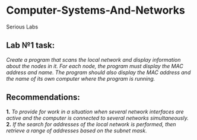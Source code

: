 # Computer-Systems-And-Networks
Serious Labs

## Lab №1 task:
*Create a program that scans the local network and display information about the nodes in it. For each node, the program must display the MAC address and name. The program should also display the MAC address and the name of its own computer where the program is running.*
## Recommendations:
**1.** *To provide for work in a situation when several network interfaces are active and the computer is connected to several networks simultaneously.*
**2.** *If the search for addresses of the local network is performed, then retrieve a range of addresses based on the subnet mask.*
